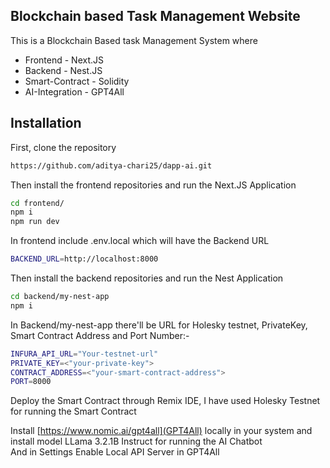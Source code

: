 ## Blockchain based Task Management Website

This is a Blockchain Based task Management System where 
- Frontend - Next.JS
- Backend - Nest.JS
- Smart-Contract - Solidity
- AI-Integration - GPT4All
## Installation
First, clone the repository 
```bash
https://github.com/aditya-chari25/dapp-ai.git
```
Then install the frontend repositories and run the Next.JS Application
```bash
cd frontend/
npm i
npm run dev
```
In frontend include .env.local which will have the Backend URL
```bash
BACKEND_URL=http://localhost:8000
```
Then install the backend repositories and run the Nest Application
```bash
cd backend/my-nest-app
npm i
```
In Backend/my-nest-app there'll be URL for Holesky testnet, PrivateKey, Smart Contract Address and Port Number:-
```bash
INFURA_API_URL="Your-testnet-url"
PRIVATE_KEY=<"your-private-key">
CONTRACT_ADDRESS=<"your-smart-contract-address">
PORT=8000
```
Deploy the Smart Contract through Remix IDE, I have used Holesky Testnet for running the Smart Contract

Install [https://www.nomic.ai/gpt4all](GPT4All) locally in your system and install model LLama 3.2.1B Instruct for running the AI Chatbot <br>
And in Settings Enable Local API Server in GPT4All

